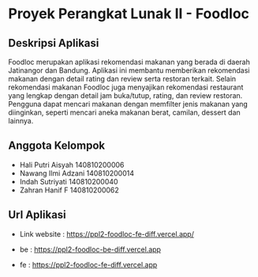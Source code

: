 # Proyek Perangkat Lunak II - Foodloc

## Deskripsi Aplikasi
Foodloc merupakan aplikasi rekomendasi makanan yang berada di daerah Jatinangor dan Bandung. Aplikasi ini membantu memberikan rekomendasi makanan dengan detail rating dan review serta restoran terkait. Selain rekomendasi makanan Foodloc juga menyajikan rekomendasi restaurant yang lengkap dengan detail jam buka/tutup, rating, dan review restoran. Pengguna dapat mencari makanan dengan memfilter jenis makanan yang diinginkan, seperti mencari aneka makanan berat, camilan, dessert dan lainnya. 

## Anggota Kelompok
- Hali Putri Aisyah  140810200006
- Nawang Ilmi Adzani  140810200014
- Indah Sutriyati 140810200040
- Zahran Hanif F  140810200062

## Url Aplikasi
- Link website :
https://ppl2-foodloc-fe-diff.vercel.app/

- be : https://ppl2-foodloc-be-diff.vercel.app

- fe : https://ppl2-foodloc-fe-diff.vercel.app


